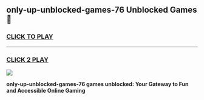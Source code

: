 
## only-up-unblocked-games-76 Unblocked Games👋
<h3>
<a href="https://news.freeplayer.one?title=only-up-unblocked-games-76&ref=16F">CLICK TO PLAY</a></h3>
<hr>

<h3>
<a href="https://news.freeplayer.one?title=only-up-unblocked-games-76&ref=16F">CLICK 2 PLAY</a>
  
</h3>

<a href="https://news.freeplayer.one?title=only-up-unblocked-games-76&ref=16F/"><img src="https://clearcache.store/games.png"></a>


**only-up-unblocked-games-76 games unblocked: Your Gateway to Fun and Accessible Online Gaming**
